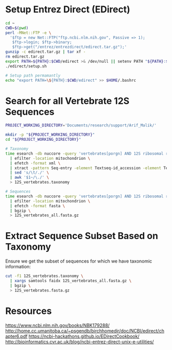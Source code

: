 # Setup Entrez Direct (EDirect)

```bash
cd ~
CWD=$(pwd)
perl -MNet::FTP -e \
  '$ftp = new Net::FTP("ftp.ncbi.nlm.nih.gov", Passive => 1);
   $ftp->login; $ftp->binary;
   $ftp->get("/entrez/entrezdirect/edirect.tar.gz");'
gunzip -c edirect.tar.gz | tar xf -
rm edirect.tar.gz
export PATH=${PATH}:$CWD/edirect >& /dev/null || setenv PATH "${PATH}:$CWD/edirect"
./edirect/setup.sh

# Setup path permamantly
echo "export PATH=\${PATH}:$CWD/edirect" >> $HOME/.bashrc
```

# Search for all Vertebrate 12S Sequences

```bash
PROJECT_WORKING_DIRECTORY='Documents/research/support/Arif_Malik/'

mkdir -p "${PROJECT_WORKING_DIRECTORY}"
cd "${PROJECT_WORKING_DIRECTORY}"

# Taxonomy
time esearch -db nuccore -query 'vertebrates[porgn] AND 12S ribosomal rna[Title] OR 12S rrna[Title] NOT partial [Title]' \
  | efilter -location mitochondrion \
  | efetch -format xml \
  | xtract -pattern Seq-entry -element Textseq-id_accession -element Textseq-id_version -element OrgName_lineage \
  | sed 's/\t/./' \
  | awk '$1~/\./' \
  > 12S_vertebrates.taxonomy

# Sequences
time esearch -db nuccore -query 'vertebrates[porgn] AND 12S ribosomal rna[Title] OR 12S rrna[Title] NOT partial [Title]' \
  | efilter -location mitochondrion \
  | efetch -format fasta \
  | bgzip \
  > 12S_vertebrates_all.fasta.gz
```

# Extract Sequence Subset Based on Taxonomy

Ensure we get the subset of sequences for which we have taxonomic information:

```bash
cut -f1 12S_vertebrates.taxonomy \
  | xargs samtools faidx 12S_vertebrates_all.fasta.gz \
  | bgzip \
  > 12S_vertebrates.fasta.gz
```

# Resources

https://www.ncbi.nlm.nih.gov/books/NBK179288/
http://home.cc.umanitoba.ca/~psgendb/birchhomedir/doc/NCBI/edirect/chapter6.pdf
https://ncbi-hackathons.github.io/EDirectCookbook/
http://bioinformatics.cvr.ac.uk/blog/ncbi-entrez-direct-unix-e-utilities/

